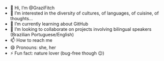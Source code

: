 - 👋 Hi, I’m @GraziFitch
- 👀 I’m interested in the diversity of cultures, of languages, of cuisine, of thoughts...
- 🌱 I’m currently learning about GitHub 
- 💞️ I’m looking to collaborate on projects involving bilingual speakers (Brazilian Portuguese/English)
- 📫 How to reach me 
- 😄 Pronouns: she, her
- ⚡ Fun fact: nature lover (bug-free though 😉) 

<!---
GraziFitch/GraziFitch is a ✨ special ✨ repository because its `README.md` (this file) appears on your GitHub profile.
You can click the Preview link to take a look at your changes.
--->
